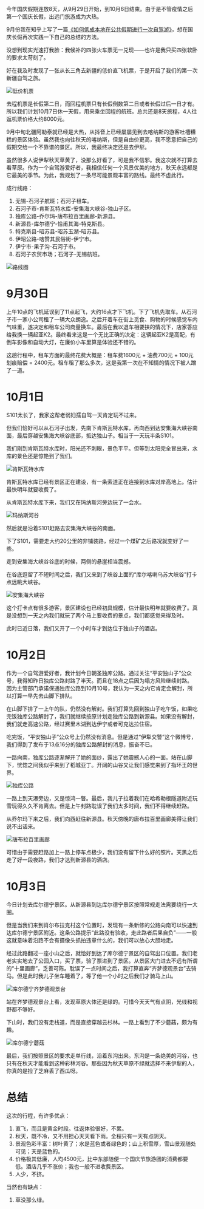 今年国庆假期连放8天，从9月29日开始，到10月6日结束。由于是不管疫情之后第一个国庆长假，出远门旅游成为大热。

9月份我在知乎上写了一篇[《如何低成本地在公共假期进行一次自驾游》](https://zhuanlan.zhihu.com/p/657710042)，想在国庆长假再次实践一下自己的总结的方法。

没想到现实光速打我脸：我候补的四张火车票无一兑现——也许是我只买四张软卧的要求太苛刻了。

好在我及时发现了一张从长三角去新疆的低价直飞机票，于是开启了我们的第一次新疆自驾之旅。

![低价机票](./photos/低价机票.jpg)

去程机票是长假第二日，而回程机票只有长假倒数第二日或者长假过后一日才有。所以我们计划10月7日休一天假，用来乘坐回程的航班。总共还是8天旅程，4人往返机票价格大约8000元。

9月中旬北疆阿勒泰就已经是大热，从抖音上已经屡屡见到去喀纳斯的游客吐槽糟糕的景区体验。虽然我也向往秋天的喀纳斯，但是自由价更高，我不愿意把自己的假期交给一个不靠谱的景区。所以，我最终决定还是去伊犁。

虽然很多人说伊犁秋天草黄了，没那么好看了，可是我不信邪。我这次就不打算去看草原。作为一个自驾游爱好者，我相信任何一个风景优美的地方，秋天永远都是它最美的季节。为此，我规划了一条尽可能景观丰富的路线。最终不虚此行。

成行线路：

1. 无锡-石河子航班；石河子租车。
2. 石河子市-肯斯瓦特水库-安集海大峡谷-独山子区。
3. 独库公路-乔尔玛-唐布拉百里画廊-新源县。
4. 新源县-库尔德宁-恰甫其海-特克斯县。
5. 特克斯县-昭苏县-昭苏玉湖-昭苏县。
6. 伊昭公路-喀赞其民俗街-伊宁市。
7. 伊宁市-果子沟-石河子市。
8. 石河子农贸市场；石河子-无锡航班。

![路线图](./photos/路线图.png)

# 9月30日

上午10点的飞机延误到了11点起飞，大约16点才下飞机。下了飞机先取车。从石河子市一家小公司租了一辆大众朗逸。之后开着车在街上觅食、购物的时候感觉车内气味重，遂决定和租车公司商量换车。最后在我以退车相要挟的情况下，店家答应给我换一辆起亚K2。最终看来这是一个无比正确的决定：这辆起亚K2是高配，有倒车影像和自动大灯，在廉价小车里算是体验还不错的。

这趟行程中，租车方面的最终花费大概是：租车费1600元 + 油费700元 + 100元划痕赔偿 = 2400元。租车租了那么多次，这是我第一次在不知情的情况下被人蹭了一道。

# 10月1日

S101太长了，我家这帮老弱妇孺自驾一天肯定玩不过来。

但我们恰好可以从石河子出发，先南下肯斯瓦特水库，再向西到达安集海大峡谷南面，最后穿越安集海大峡谷底部，抵达独山子。相当于一天玩半条S101。

我们刚到肯斯瓦特水库时，阳光还不刺眼，景色平平。但等到太阳完全冒出来，水库的景色还是惊艳到了我们。

![肯斯瓦特水库](./photos/肯斯瓦特水库.jpg)

肯斯瓦特水库已经有景区正在建设，有一条索道正在连接到水库对岸高地上。估计最快明年就要收费了。

从肯斯瓦特水库下来，我们又在玛纳斯河旁边玩了一会水。

![玛纳斯河谷](./photos/玛纳斯河谷.jpg)

然后就是沿着S101赶路去安集海大峡谷的南面。

下了S101，需要走大约20公里的非铺装路，经过一个煤矿之后路况就变好了一些。

走到安集海大峡谷谷底的时候，两侧的悬崖相当震撼。

在谷底逗留了不短时间之后，我们又来到了峡谷上面的“库尔喀喇乌苏大峡谷”打卡点远眺大峡谷。

![安集海大峡谷](./photos/安集海大峡谷.jpg)

这个打卡点有很多游客，景区建设也已经初具规模，估计最快明年就要收费了。真是没想到一天之内我们就玩了两个马上要收费的景点，我们都感觉来得及时。

此时已近日落，我们又开了一个小时车才到达位于独山子的酒店。

# 10月2日

作为一个自驾游爱好者，我计划今日朝圣独库公路。通过关注“平安独山子”公众号，我得知昨日独库公路封路了半天。而且在18点之后因为塌方风险继续封路。因为主管部门承诺保通独库公路到10月10号，我认为一天之内它肯定会解封，所以打算一早先去山脚下排队。

在山脚下排了一上午的队，仍然没有解封。我们打算先回到独山子吃午饭，如果吃完饭独库公路解封了，我们就继续按原计划走独库公路到新源县。如果没有解封，我们就走高速公路，经过赛里木湖到达伊宁或者可克达拉住宿。

吃完饭，“平安独山子”公众号上仍然没有消息。但是通过“伊犁交警”这个微博号，我们得到了发布于13点16分的独库公路解封的消息，振奋不已。

一路向南，独库公路逐渐解开了她的面纱，露出了她震撼人心的一面。站在山脚下，恍惚之间我似乎来到了稻城亚丁。开阔的山谷又让我们感觉来到了指环王的世界。

![独库公路](./photos/独库公路.jpg)

一路上到天瀑旁边，又是惊鸿一瞥。最后，我儿子拉着我们在哈希勒根隧道附近玩雪玩得久久不肯离去。但是上午封路耽误了我们太多时间，我们不得继续赶路。

从乔尔玛下来之后，我们向西赶往新源县。秋天傍晚的唐布拉百里画廊美得让我们说不出话来。

![唐布拉百里画廊](./photos/唐布拉百里画廊.jpg)

可惜由于需要赶路加上一路上停车点极少，我们没有留下什么好的照片。天黑之后走了好一段夜路，我们才达到新源县的酒店。

# 10月3日

今日计划去库尔德宁景区。从新源县到达库尔德宁景区按照常规走法需要绕行一大圈。

但是当我们来到肖尔布拉克村这个位置时，发现有一条新修的公路向南可以快速到达库尔德宁景区附近。这条公路提示“此路没有验收，走此路者后果自负”——一般这就意味着沿路不会有摄像头抓拍违章什么的，我们可以放心大胆地走。

经过此路翻过一座小山之后，就恰好到达了库尔德宁景区的自驾出口位置。我们老老实实地去了公园入口，买了票，验了票进到了景区。从景区大门进去不远有所谓的“十里画廊”，乏善可陈。耽误了一点时间之后，我打算直奔“齐梦德观景台”去骑马。但是此时我儿子坐车睡着了，等了他一个小时之后我们才骑马上山。

![库尔德宁齐梦德观景台](./photos/库尔德宁齐梦德观景台.jpg)

站在齐梦德观景台上看，发现草原大体还是绿的。可惜今天天气有点阴，光线和视野都不够好。

下山时，我们没有走栈道，而是直接穿越云杉林。一路上看到了不少蘑菇，颇为有趣。

![库尔德宁蘑菇](./photos/库尔德宁蘑菇.jpg)

最后，我们按照景区的要求走单行线，沿着东沟出来。东沟是一条绝美的河谷，也只有在秋天才能看到这种彩林河谷。那些因为秋天草原不绿就选择不来伊犁的人，你真的是捡了芝麻丢了西瓜呀。

# 总结

这次的行程，有许多优点：
1. 直飞，而且是黄金时段。往返体验很好，不累。
2. 秋天，既不冷，又不用担心天天看下雨。全程只有一天有点阴天。
3. 景观色彩丰富：树叶黄了；水是蓝色或者绿色的；山上积雪厚，雪山景观随处可见；天是蓝色的。
4. 价格极其低廉，人均4500元，比中东部随便一个国庆节旅游团的消费都要低。酒店几乎不涨价；我也一般不进收费景区。
5. 人少，不挤。

当然也有缺点：
1. 草没那么绿。
